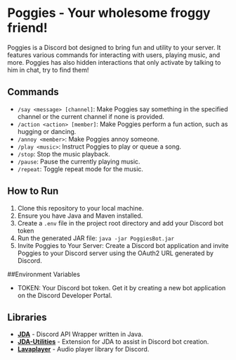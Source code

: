 [jda-repo]: https://github.com/DV8FromTheWorld/JDA

# Poggies - Your wholesome froggy friend!

Poggies is a Discord bot designed to bring fun and utility to your server. It features various commands for interacting with users, playing music, and more.
Poggies has also hidden interactions that only activate by talking to him in chat, try to find them!

## Commands
- `/say <message> [channel]`: Make Poggies say something in the specified channel or the current channel if none is provided.
- `/action <action> [member]`: Make Poggies perform a fun action, such as hugging or dancing.
- `/annoy <member>`: Make Poggies annoy someone.
- `/play <music>`: Instruct Poggies to play or queue a song.
- `/stop`: Stop the music playback.
- `/pause`: Pause the currently playing music.
- `/repeat`: Toggle repeat mode for the music.

## How to Run
1. Clone this repository to your local machine.
2. Ensure you have Java and Maven installed.
3. Create a `.env` file in the project root directory and add your Discord bot token
4. Run the generated JAR file:
   `java -jar PoggiesBot.jar`
5. Invite Poggies to Your Server: Create a Discord bot application and invite Poggies to your Discord server using the OAuth2 URL generated by Discord.

##Environment Variables
- TOKEN: Your Discord bot token. Get it by creating a new bot application on the Discord Developer Portal.
  
## Libraries
- **[JDA][jda-repo]** - Discord API Wrapper written in Java.
- **[JDA-Utilities](https://github.com/JDA-Applications/JDA-Utilities)** - Extension for JDA to assist in Discord bot creation.
- **[Lavaplayer](https://github.com/sedmelluq/lavaplayer)** - Audio player library for Discord.
